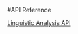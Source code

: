 <!--
NavPath: Linguistic Analysis API
LinkLabel: API Reference
Url: Linguistic-Analysis-API/documentation/APIReference
Weight: 80Enter file contents here
-->

#API Reference

[Linguistic Analysis API](https://dev.projectoxford.ai/docs/services/56ea598f778daf01942505ff/) 
